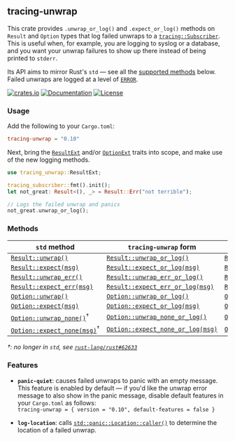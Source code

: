 ## tracing-unwrap
This crate provides `.unwrap_or_log()` and `.expect_or_log()` methods on `Result` and `Option` types that log failed unwraps to a [`tracing::Subscriber`]. This is useful when, for example, you are logging to syslog or a database, and you want your unwrap failures to show up there instead of being printed to `stderr`.

Its API aims to mirror Rust's `std` — see all the [supported methods](#methods) below. Failed unwraps are logged at a level of [`ERROR`].

[![crates.io](https://img.shields.io/crates/v/tracing-unwrap?label=latest)](https://crates.io/crates/tracing-unwrap)
[![Documentation](https://docs.rs/tracing-unwrap/badge.svg)](https://docs.rs/tracing-unwrap)
[![License](https://img.shields.io/badge/license-MIT%2FApache--2.0-blue.svg)](https://github.com/abreis/tracing-unwrap)

### Usage
Add the following to your `Cargo.toml`:
```toml
tracing-unwrap = "0.10"
```

Next, bring the [`ResultExt`] and/or [`OptionExt`] traits into scope, and make use of the new logging methods.
```rust
use tracing_unwrap::ResultExt;

tracing_subscriber::fmt().init();
let not_great: Result<(), _> = Result::Err("not terrible");

// Logs the failed unwrap and panics
not_great.unwrap_or_log();
```

### Methods
| `std` method                   | `tracing-unwrap` form               | trait         |
|--------------------------------| ----------------------------------------|---------------|
| [`Result::unwrap()`]           | [`Result::unwrap_or_log()`]           | [`ResultExt`] |
| [`Result::expect(msg)`]        | [`Result::expect_or_log(msg)`]        | [`ResultExt`] |
| [`Result::unwrap_err()`]       | [`Result::unwrap_err_or_log()`]       | [`ResultExt`] |
| [`Result::expect_err(msg)`]    | [`Result::expect_err_or_log(msg)`]    | [`ResultExt`] |
| [`Option::unwrap()`]           | [`Option::unwrap_or_log()`]           | [`OptionExt`] |
| [`Option::expect(msg)`]        | [`Option::expect_or_log(msg)`]        | [`OptionExt`] |
| [`Option::unwrap_none()`]<sup>†</sup>      | [`Option::unwrap_none_or_log()`]      | [`OptionExt`] |
| [`Option::expect_none(msg)`]<sup>†</sup>   | [`Option::expect_none_or_log(msg)`]   | [`OptionExt`] |

*†: no longer in `std`, see [`rust-lang/rust#62633`](https://github.com/rust-lang/rust/issues/62633)*<br/>


### Features
* **`panic-quiet`**: causes failed unwraps to panic with an empty message.<br/>
  This feature is enabled by default — if you'd like the unwrap error message to also show in the panic message, disable default features in your `Cargo.toml` as follows:<br/>
  `tracing-unwrap = { version = "0.10", default-features = false }`

* **`log-location`**: calls [`std::panic::Location::caller()`] to determine the location of a failed unwrap.

[`tracing::Subscriber`]: https://docs.rs/tracing/*/tracing/trait.Subscriber.html
[`ResultExt`]: https://docs.rs/tracing-unwrap/*/tracing_unwrap/trait.ResultExt.html
[`OptionExt`]: https://docs.rs/tracing-unwrap/*/tracing_unwrap/trait.OptionExt.html
[`ERROR`]: https://docs.rs/tracing/*/tracing/struct.Level.html#associatedconstant.ERROR
[`Result::unwrap()`]: https://doc.rust-lang.org/std/result/enum.Result.html#method.unwrap
[`Result::expect(msg)`]: https://doc.rust-lang.org/std/result/enum.Result.html#method.expect
[`Result::unwrap_err()`]: https://doc.rust-lang.org/std/result/enum.Result.html#method.unwrap_err
[`Result::expect_err(msg)`]: https://doc.rust-lang.org/std/result/enum.Result.html#method.expect_err
[`Option::unwrap()`]: https://doc.rust-lang.org/std/option/enum.Option.html#method.unwrap
[`Option::expect(msg)`]: https://doc.rust-lang.org/std/option/enum.Option.html#method.expect
[`Option::unwrap_none()`]: https://doc.rust-lang.org/std/option/enum.Option.html#method.unwrap_none
[`Option::expect_none(msg)`]: https://doc.rust-lang.org/std/option/enum.Option.html#method.expect_none
[`Result::unwrap_or_log()`]: https://docs.rs/tracing-unwrap/*/tracing_unwrap/trait.ResultExt.html#tymethod.unwrap_or_log
[`Result::expect_or_log(msg)`]: https://docs.rs/tracing-unwrap/*/tracing_unwrap/trait.ResultExt.html#tymethod.expect_or_log
[`Result::unwrap_err_or_log()`]: https://docs.rs/tracing-unwrap/*/tracing_unwrap/trait.ResultExt.html#tymethod.unwrap_err_or_log
[`Result::expect_err_or_log(msg)`]: https://docs.rs/tracing-unwrap/*/tracing_unwrap/trait.ResultExt.html#tymethod.expect_err_or_log
[`Option::unwrap_or_log()`]: https://docs.rs/tracing-unwrap/*/tracing_unwrap/trait.OptionExt.html#tymethod.unwrap_or_log
[`Option::expect_or_log(msg)`]: https://docs.rs/tracing-unwrap/*/tracing_unwrap/trait.OptionExt.html#tymethod.expect_or_log
[`Option::unwrap_none_or_log()`]: https://docs.rs/tracing-unwrap/*/tracing_unwrap/trait.OptionExt.html#tymethod.unwrap_none_or_log
[`Option::expect_none_or_log(msg)`]: https://docs.rs/tracing-unwrap/*/tracing_unwrap/trait.OptionExt.html#tymethod.expect_none_or_log
[`std::panic::Location::caller()`]: https://doc.rust-lang.org/std/panic/struct.Location.html#method.caller
